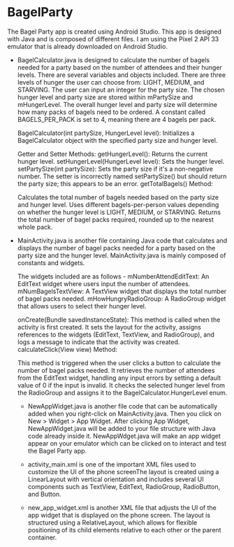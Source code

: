 # BagelParty
The Bagel Party app is created using Android Studio. This app is designed with Java and is composed of different files. I am using the Pixel 2 API 33 emulator that is already downloaded on Android Studio.

- BagelCalculator.java is designed to calculate the number of bagels needed for a party based on the number of attendees and their hunger levels. There are several variables and objects included. There are three levels of hunger the user can choose from: LIGHT, MEDIUM, and STARVING. The user can input an integer for the party size. The chosen hunger level and party size are stored within mPartySize and mHungerLevel. The overall hunger level and party size will determine how many packs of bagels need to be ordered. A constant called BAGELS_PER_PACK is set to 4, meaning there are 4 bagels per pack.
  
  BagelCalculator(int partySize, HungerLevel level): Initializes a BagelCalculator object with the specified party size and hunger level.

  Getter and Setter Methods:
  getHungerLevel(): Returns the current hunger level.
  setHungerLevel(HungerLevel level): Sets the hunger level.
  setPartySize(int partySize): Sets the party size if it's a non-negative number.
  The setter is incorrectly named setPartySize() but should return the party size; this appears to be an error.
  getTotalBagels() Method:

  Calculates the total number of bagels needed based on the party size and hunger level.
  Uses different bagels-per-person values depending on whether the hunger level is LIGHT, MEDIUM, or STARVING.
  Returns the total number of bagel packs required, rounded up to the nearest whole pack.

- MainActivity.java is another file containing Java code that calculates and displays the number of bagel packs needed for a party based on the party size and the hunger level. MainActivity.java is mainly composed of constants and widgets.

  The widgets included are as follows - 
  mNumberAttendEditText: An EditText widget where users input the number of attendees.
  mNumBagelsTextView: A TextView widget that displays the total number of bagel packs needed.
  mHowHungryRadioGroup: A RadioGroup widget that allows users to select their hunger level.
  

  onCreate(Bundle savedInstanceState):
  This method is called when the activity is first created.
  It sets the layout for the activity, assigns references to the widgets (EditText, TextView, and RadioGroup), and logs a message to indicate that the activity was created.
  calculateClick(View view) Method:

  This method is triggered when the user clicks a button to calculate the number of bagel packs needed.
  It retrieves the number of attendees from the EditText widget, handling any input errors by setting a default value of 0 if the input is invalid.
  It checks the selected hunger level from the RadioGroup and assigns it to the BagelCalculator.HungerLevel enum.

  - NewAppWidget.java is another file code that can be automatically added when you right-click on MainActivity.java. Then you click on New > Widget > App Widget. After clicking App Widget, NewAppWidget.java will   be added to your file structure with Java code already inside it. NewAppWdget.java will make an app widget appear on your emulator which can be clicked on to interact and test the Bagel Party app.

  - activity_main.xml is one of the important XML files used to customize the UI of the phone screenThe layout is created using a LinearLayout with vertical orientation and includes several UI components such as TextView, EditText, RadioGroup, RadioButton, and Button.

  - new_app_widget.xml is another XML file that adjusts the UI of the app widget that is displayed on the phone screen. The layout is structured using a RelativeLayout, which allows for flexible positioning of its child elements relative to each other or the parent container. 
